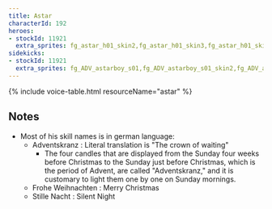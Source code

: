 ```yaml
---
title: Astar
characterId: 192
heroes:
- stockId: 11921
  extra_sprites: fg_astar_h01_skin2,fg_astar_h01_skin3,fg_astar_h01_skin4,fg_ADV_astar_h01,fg_ADV_astar_h01_skin1,fg_ADV_astaryoung_h01
sidekicks:
- stockId: 11921
  extra_sprites: fg_ADV_astarboy_s01,fg_ADV_astarboy_s01_skin2,fg_ADV_astaryoung_s01
---
```


{% include voice-table.html resourceName="astar"
%}

## Notes
- Most of his skill names is in german language:
  - Adventskranz : Literal translation is "The crown of waiting"
    - The four candles that are displayed from the Sunday four weeks before Christmas to the Sunday just before Christmas, which is the period of Advent, are called "Adventskranz," and it is customary to light them one by one on Sunday mornings.
  - Frohe Weihnachten : Merry Christmas
  - Stille Nacht : Silent Night
